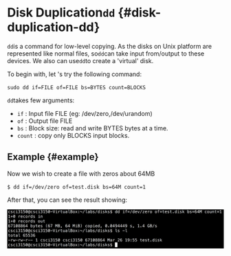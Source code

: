 # Disk Duplication`dd` {#disk-duplication-dd}

`dd`is a command for low-level copying. As the disks on Unix platform are represented like normal files, so`dd`can take input from/output to these devices. We also can use`dd`to create a 'virtual' disk.

To begin with, let 's try the following command:

```
sudo dd if=FILE of=FILE bs=BYTES count=BLOCKS

```

`dd`takes few arguments:

* `if`
  : Input file FILE \(eg: /dev/zero,/dev/urandom\)
* `of`
  : Output file FILE
* `bs`
  : Block size: read and write BYTES bytes at a time.
* `count`
  : copy only BLOCKS input blocks.

## Example {#example}

Now we wish to create a file with zeros about 64MB

```
$ dd if=/dev/zero of=test.disk bs=64M count=1
```

After that, you can see the result showing:

![](assets/dd.png)

